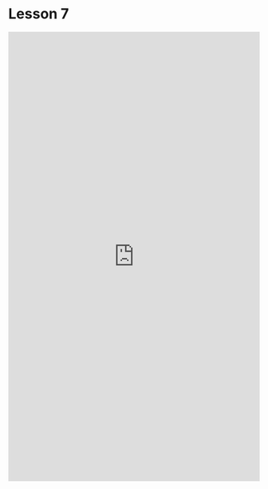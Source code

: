 # Lesson 7

<iframe src="https://tumde-my.sharepoint.com/personal/yushuo_feng_tum_de/_layouts/15/embed.aspx?UniqueId=ecaadf3c-66f6-4319-b62e-348418d98834" width="100%" height="900px" frameborder="0" scrolling="no" allowfullscreen title="Lesson 7"></iframe>